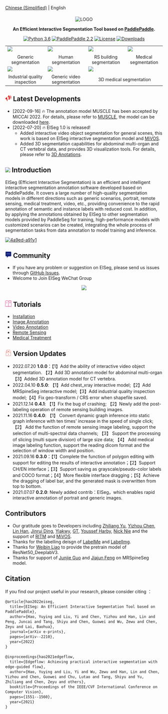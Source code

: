 [Chinese (Simplified)](README.md) | English

<div align="center">

<p align="center">
  <img src="https://user-images.githubusercontent.com/35907364/179460858-7dfb19b1-cabf-4f8a-9e81-eb15b6cc7d5f.png" align="middle" alt="LOGO" width = "500" />
</p>

**An Efficient Interactive Segmentation Tool based on [PaddlePaddle](https://github.com/paddlepaddle/paddle).**
  
[![Python 3.6](https://img.shields.io/badge/python-3.6+-blue.svg)](https://www.python.org/downloads/release/python-360/) [![PaddlePaddle 2.2](https://img.shields.io/badge/paddlepaddle-2.2-blue.svg)](https://www.python.org/downloads/release/python-360/) [![License](https://img.shields.io/badge/license-Apache%202-blue.svg)](LICENSE) [![Downloads](https://pepy.tech/badge/eiseg)](https://pepy.tech/project/eiseg)

</div>

<div align="center">
<table>
    <tr>
        <td><img src="https://user-images.githubusercontent.com/71769312/179209324-eb074e65-4a32-4568-a1d3-7680331dbf22.gif"></td>
        <td><img src="https://user-images.githubusercontent.com/71769312/179209332-e3bcb1f0-d4d9-44e1-8b2a-8d7fac8996d4.gif"></td>
        <td><img src="https://user-images.githubusercontent.com/71769312/179209312-0febfe78-810d-49b2-9169-eb15f0523af7.gif"></td>
        <td><img src="https://user-images.githubusercontent.com/71769312/179209340-d04a0cec-d9a7-4962-93f1-b4953c6c9f39.gif"></td>
    <tr>
    <tr>
        <td align="center">Generic segmentation</td>
        <td align="center">Human segmentation</td>
        <td align="center">RS building segmentation</td>
        <td align="center">Medical segmentation</td>
    <tr>
    <tr>
        <td><img src="https://user-images.githubusercontent.com/71769312/185751161-f23d0c1b-62c5-4cd2-903f-502037e353a8.gif"></td>
        <td><img src="https://user-images.githubusercontent.com/71769312/179209328-87174780-6c6f-4b53-b2a2-90d289ac1c8a.gif"></td>
        <td colspan="2"><img src="https://user-images.githubusercontent.com/71769312/179209342-5b75e61e-d9cf-4702-ba3e-971f47a10f5f.gif"></td>
    <tr>
    <tr>
        <td align="center">Industrial quality inspection</td>
        <td align="center">Generic video segmentation</td>
        <td align="center" colspan="2">3D medical segmentation</td>
    <tr>
</table>

</div>


## <img src="../docs/images/seg_news_icon.png" width="20"/> Latest Developments
* [2022-09-16] :fire: The annotation model MUSCLE has been accepted by MICCAI 2022. For details, please refer to [MUSCLE](docs/MUSCLE_en.md), the model can be downloaded [here](https://paddleseg.bj.bcebos.com/eiseg/0.5/static_resnet50_deeplab_chest_xray.zip).
* [2022-07-20] :fire: EISeg 1.0 is released!
  - Added  interactive video object segmentation for general scenes, this work is based on EISeg interactive segmentation model and [MiVOS](https://github.com/hkchengrex/MiVOS).
  - Added 3D segmentation capabilities for abdominal multi-organ and CT vertebral data, and provides 3D visualization tools. For details, please refer to [3D Anotations](docs/video.md).


## <img src="https://user-images.githubusercontent.com/48054808/157795569-9fc77c85-732f-4870-9be0-99a7fe2cff27.png" width="20"/> Introduction

EISeg (Efficient Interactive Segmentation) is an efficient and intelligent interactive segmentation annotation software developed based on PaddlePaddle. It covers a large number of high-quality segmentation models in different directions such as generic scenarios, portrait, remote sensing, medical treatment, video, etc., providing convenience to the rapid annotation of semantic and instance labels with reduced cost. In addition, by applying the annotations obtained by EISeg to other segmentation models provided by PaddleSeg for training, high-performance models with customized scenarios can be created, integrating the whole process of segmentation tasks from data annotation to model training and inference.

[![4a9ed-a91y1](https://user-images.githubusercontent.com/71769312/141130688-e1529c27-aba8-4bf7-aad8-dda49808c5c7.gif)](https://user-images.githubusercontent.com/71769312/141130688-e1529c27-aba8-4bf7-aad8-dda49808c5c7.gif)

## <img src="../docs/images/chat.png" width="20"/> Community

* If you have any problem or suggestion on EISeg, please send us issues through [GitHub Issues](https://github.com/PaddlePaddle/PaddleSeg/issues).
* Welcome to Join EISeg WeChat Group
<div align="center">
<img src="https://user-images.githubusercontent.com/35907364/184841582-84a3c12d-0b50-48cc-9762-11fdd56b59eb.jpg"  width = "200" />  
</div>

## <img src="../docs/images/teach.png" width="20"/> Tutorials
* [Installation](docs/install_en.md)
* [Image Annotation](docs/image_en.md)
* [Video Annotation](docs/video_en.md)
* [Remote Sensing](docs/remote_sensing_en.md)
* [Medical Treatment](docs/medical_en.md)

## <img src="../docs/images/anli.png" width="20"/> Version Updates

- 2022.07.20  **1.0.0**：【1】Add the ability of interactive video object segmentation. 【2】Add 3D annotation model for abdominal multi-organ【3】Added 3D annotation model for  CT vertebra.
- 2022.04.10  **0.5.0**: 【1】Add chest_xray interactive model;【2】Add MRSpineSeg interactive model;【3】Add industrial quality inspection model;【4】Fix geo-transform / CRS error when shapefile saved.
- 2021.12.14 **0.4.1**: 【1】Fix the bug of crashing; 【2】Newly add the post-labeling operation of remote sensing building images.
- 2021.11.16 **0.4.0**: 【1】 Convert dynamic graph inference into static graph inference with ten times' increase in the speed of single click; 【2】 Add the function of remote sensing image labeling, support the selection of multi-spectral data channels; 【3】 Support the processing of slicing (multi squre division) of large size data; 【4】 Add medical image labeling function, support the reading dicom format and the selection of window width and position.
- 2021.09.16  **0.3.0**：【1】Complete the function of polygon editing with support for editing the results of interactive annotation；【2】Support CH/EN interface；【3】Support saving as grayscale/pseudo-color labels and COCO format；【4】More flexible interface dragging；【5】Achieve the dragging of label bar, and the generated mask is overwritten from top to bottom.
- 2021.07.07  **0.2.0**: Newly added contrib：EISeg，which enables rapid interactive annotation of portrait and generic images.

## Contributors

- Our gratitude goes to Developers including [Zhiliang Yu](https://github.com/yzl19940819), [Yizhou Chen](https://github.com/geoyee), [Lin Han](https://github.com/linhandev), [Jinrui Ding](https://github.com/Thudjr), [Yiakwy](https://github.com/yiakwy), [GT](https://github.com/GT-ZhangAcer), [Youssef Harby](https://github.com/Youssef-Harby), [Nick Nie](https://github.com/niecongchong) and the support of [RITM](https://github.com/saic-vul/ritm_interactive_segmentation) and [MiVOS](https://github.com/hkchengrex/MiVOS).
- Thanks for the labelling deisgn of [LabelMe](https://github.com/wkentaro/labelme) and [LabelImg](https://github.com/tzutalin/labelImg).
- Thanks for [Weibin Liao](https://github.com/MrBlankness) to provide the pretrain model of ResNet50_DeeplabV3.
- Thanks for support of [Junjie Guo](https://github.com/Guojunjie08) and [Jiajun Feng](https://github.com/richarddddd198) on MRSpineSeg model.

## Citation

If you find our project useful in your research, please consider citing ：

```
@article{hao2022eiseg,
  title={EISeg: An Efficient Interactive Segmentation Tool based on PaddlePaddle},
  author={Hao, Yuying and Liu, Yi and Chen, Yizhou and Han, Lin and Peng, Juncai and Tang, Shiyu and Chen, Guowei and Wu, Zewu and Chen, Zeyu and Lai, Baohua},
  journal={arXiv e-prints},
  pages={arXiv--2210},
  year={2022}
}

@inproceedings{hao2021edgeflow,
  title={Edgeflow: Achieving practical interactive segmentation with edge-guided flow},
  author={Hao, Yuying and Liu, Yi and Wu, Zewu and Han, Lin and Chen, Yizhou and Chen, Guowei and Chu, Lutao and Tang, Shiyu and Yu, Zhiliang and Chen, Zeyu and others},
  booktitle={Proceedings of the IEEE/CVF International Conference on Computer Vision},
  pages={1551--1560},
  year={2021}
}
```
